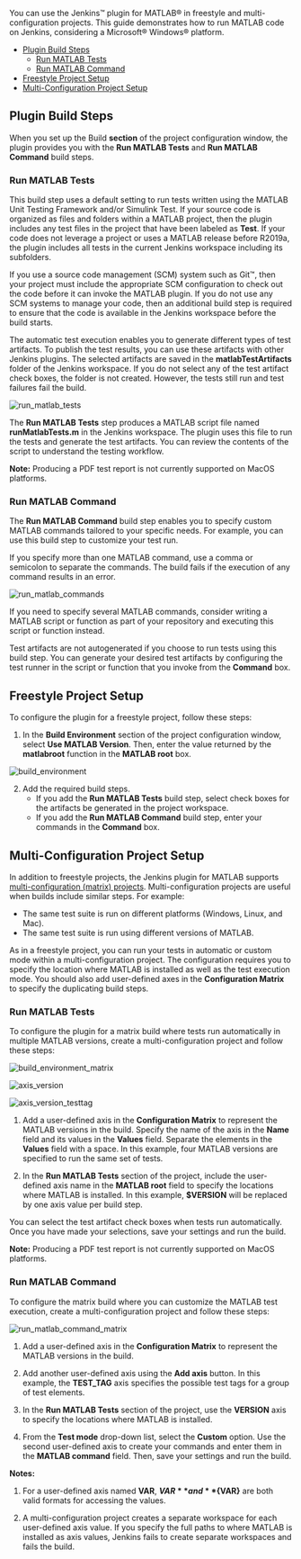 You can use the Jenkins&trade; plugin for MATLAB&reg; in freestyle and multi-configuration projects. This guide demonstrates how to run MATLAB code on Jenkins, considering a Microsoft&reg; Windows&reg; platform.

-  [Plugin Build Steps](#plugin-build-steps)
      - [Run MATLAB Tests](#run-matlab-tests)
      - [Run MATLAB Command](#run-matlab-command)
-  [Freestyle Project Setup](#freestyle-project-setup)
-  [Multi-Configuration Project Setup](#multi-configuration-project-setup)

## Plugin Build Steps
When you set up the Build **section** of the project configuration window, the plugin provides you with the **Run MATLAB Tests** and **Run MATLAB Command** build steps. 

### Run MATLAB Tests
This build step uses a default setting to run tests written using the MATLAB Unit Testing Framework and/or Simulink Test. If your source code is organized as files and folders within a MATLAB project, then the plugin includes any test files in the project that have been labeled as **Test**. If your code does not leverage a project or uses a MATLAB release before R2019a, the plugin includes all tests in the current Jenkins workspace including its subfolders. 

If you use a source code management (SCM) system such as Git&trade;, then your project must include the appropriate SCM configuration to check out the code before it can invoke the MATLAB plugin. If you do not use any SCM systems to manage your code, then an additional build step is required to ensure that the code is available in the Jenkins workspace before the build starts.

The automatic test execution enables you to generate different types of test artifacts. To publish the test results, you can use these artifacts with other Jenkins plugins. The selected artifacts are saved in the **matlabTestArtifacts** folder of the Jenkins workspace. If you do not select any of the test artifact check boxes, the folder is not created. However, the tests still run and test failures fail the build. 
 
![run_matlab_tests](https://user-images.githubusercontent.com/48831250/76800820-d2629a00-67aa-11ea-9fa7-c466e8c17f27.png)
 
The **Run MATLAB Tests** step produces a MATLAB script file named **runMatlabTests.m** in the Jenkins workspace. The plugin uses this file to run the tests and generate the test artifacts. You can review the contents of the script to understand the testing workflow.
 
**Note:** Producing a PDF test report is not currently supported on MacOS platforms.
 
### Run MATLAB Command
The **Run MATLAB Command** build step enables you to specify custom MATLAB commands tailored to your specific needs. For example, you can use this build step to customize your test run. 

If you specify more than one MATLAB command, use a comma or semicolon to separate the commands. The build fails if the execution of any command results in an error.

![run_matlab_commands](https://user-images.githubusercontent.com/48831250/76801842-d2fc3000-67ac-11ea-9174-0a6485595714.png)

If you need to specify several MATLAB commands, consider writing a MATLAB script or function as part of your repository and executing this script or function instead. 

Test artifacts are not autogenerated if you choose to run tests using this build step. You can generate your desired test artifacts by configuring the test runner in the script or function that you invoke from the **Command** box.

## Freestyle Project Setup
To configure the plugin for a freestyle project, follow these steps:

1) In the **Build Environment** section of the project configuration window, select **Use MATLAB Version**. Then, enter the value returned by the **matlabroot** function in the **MATLAB root** box.
  
![build_environment](https://user-images.githubusercontent.com/48831250/76798534-23bc5a80-67a6-11ea-9a48-861cbbc7b0ba.png)
  
2) Add the required build steps.
   *   If you add the **Run MATLAB Tests** build step, select check boxes for the artifacts be generated in the project workspace.
   *   If you add the **Run MATLAB Command** build step, enter your commands in the **Command** box. 

## Multi-Configuration Project Setup
In addition to freestyle projects, the Jenkins plugin for MATLAB supports [multi-configuration (matrix) projects](https://wiki.jenkins.io/display/JENKINS/Building+a+matrix+project). Multi-configuration projects are useful when builds include similar steps. For example:
* The same test suite is run on different platforms (Windows, Linux, and Mac).
* The same test suite is run using different versions of MATLAB.

As in a freestyle project, you can run your tests in automatic or custom mode within a multi-configuration project. The configuration requires you to specify the location where MATLAB is installed as well as the test execution mode. You should also add user-defined axes in the **Configuration Matrix** to specify the duplicating build steps. 

### Run MATLAB Tests

To configure the plugin for a matrix build where tests run automatically in multiple MATLAB versions, create a multi-configuration project and follow these steps:

![build_environment_matrix](https://user-images.githubusercontent.com/48831250/76800665-87488700-67aa-11ea-9dbd-3c3ab518afa7.png)

![axis_version](https://user-images.githubusercontent.com/48831250/76800706-9a5b5700-67aa-11ea-98f0-25f2b7f3658c.png)

![axis_version_testtag](https://user-images.githubusercontent.com/48831250/76800736-aa733680-67aa-11ea-86a7-a984d5795e11.png)


1) Add a user-defined axis in the **Configuration Matrix** to represent the MATLAB versions in the build. Specify the name of the axis in the **Name** field and its values in the **Values** field. Separate the elements in the **Values** field with a space. In this example, four MATLAB versions are specified to run the same set of tests.



2) In the **Run MATLAB Tests** section of the project, include the user-defined axis name in the **MATLAB root** field to specify the locations where MATLAB is installed. In this example, **$VERSION** will be replaced by one axis value per build step.



You can select the test artifact check boxes when tests run automatically. Once you have made your selections, save your settings and run the build.

**Note:** Producing a PDF test report is not currently supported on MacOS platforms.

### Run MATLAB Command

To configure the matrix build where you can customize the MATLAB test execution, create a multi-configuration project and follow these steps:

![run_matlab_command_matrix](https://user-images.githubusercontent.com/48831250/76800855-e3131000-67aa-11ea-99c8-f18b811eea6f.png)


1) Add a user-defined axis in the **Configuration Matrix** to represent the MATLAB versions in the build. 



2) Add another user-defined axis using the **Add axis** button. In this example, the **TEST_TAG** axis specifies the possible test tags for a group of test elements.



3) In the **Run MATLAB Tests** section of the project, use the **VERSION** axis to specify the locations where MATLAB is installed.


4) From the **Test mode** drop-down list, select the **Custom** option. Use the second user-defined axis to create your commands and enter them in the **MATLAB command** field. Then, save your settings and run the build. 


**Notes:**
1) For a user-defined axis named **VAR**,  **$VAR** and **${VAR}** are both valid formats for accessing the values.

2) A multi-configuration project creates a separate workspace for each user-defined axis value. If you specify the full paths to where MATLAB is installed as axis values, Jenkins fails to create separate workspaces and fails the build.	
